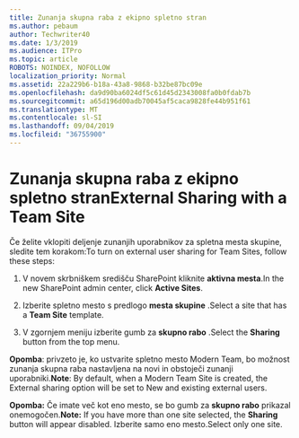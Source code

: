 ```yaml
---
title: Zunanja skupna raba z ekipno spletno stran
ms.author: pebaum
author: Techwriter40
ms.date: 1/3/2019
ms.audience: ITPro
ms.topic: article
ROBOTS: NOINDEX, NOFOLLOW
localization_priority: Normal
ms.assetid: 22a229b6-b18a-43a8-9868-b32be87bc09e
ms.openlocfilehash: da9d90ba6024df5c61d45d2343008fa0b0fdab7b
ms.sourcegitcommit: a65d196d00adb70045af5caca9828fe44b951f61
ms.translationtype: MT
ms.contentlocale: sl-SI
ms.lasthandoff: 09/04/2019
ms.locfileid: "36755900"
---
```

# <a name="external-sharing-with-a-team-site"></a><span data-ttu-id="97a35-102">Zunanja skupna raba z ekipno spletno stran</span><span class="sxs-lookup"><span data-stu-id="97a35-102">External Sharing with a Team Site</span></span>

<span data-ttu-id="97a35-103">Če želite vklopiti deljenje zunanjih uporabnikov za spletna mesta skupine, sledite tem korakom:</span><span class="sxs-lookup"><span data-stu-id="97a35-103">To turn on external user sharing for Team Sites, follow these steps:</span></span> 
  
1. <span data-ttu-id="97a35-104">V novem skrbniškem središču SharePoint kliknite **aktivna mesta**.</span><span class="sxs-lookup"><span data-stu-id="97a35-104">In the new SharePoint admin center, click **Active Sites**.</span></span>
  
2. <span data-ttu-id="97a35-105">Izberite spletno mesto s predlogo **mesta skupine** .</span><span class="sxs-lookup"><span data-stu-id="97a35-105">Select a site that has a **Team Site** template.</span></span> 
  
3. <span data-ttu-id="97a35-106">V zgornjem meniju izberite gumb za **skupno rabo** .</span><span class="sxs-lookup"><span data-stu-id="97a35-106">Select the **Sharing** button from the top menu.</span></span> 
  
 <span data-ttu-id="97a35-107">**Opomba**: privzeto je, ko ustvarite spletno mesto Modern Team, bo možnost zunanja skupna raba nastavljena na novi in obstoječi zunanji uporabniki.</span><span class="sxs-lookup"><span data-stu-id="97a35-107">**Note**: By default, when a Modern Team Site is created, the External sharing option will be set to New and existing external users.</span></span> 
  
 <span data-ttu-id="97a35-108">**Opomba:** Če imate več kot eno mesto, se bo gumb za **skupno rabo** prikazal onemogočen.</span><span class="sxs-lookup"><span data-stu-id="97a35-108">**Note:** If you have more than one site selected, the **Sharing** button will appear disabled.</span></span> <span data-ttu-id="97a35-109">Izberite samo eno mesto.</span><span class="sxs-lookup"><span data-stu-id="97a35-109">Select only one site.</span></span> 
  

